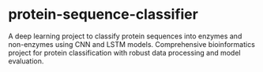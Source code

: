 # protein-sequence-classifier
A deep learning project to classify protein sequences into enzymes and non-enzymes using CNN and LSTM models.  Comprehensive bioinformatics project for protein classification with robust data processing and model evaluation.
